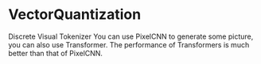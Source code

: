 # VectorQuantization
Discrete Visual Tokenizer
You can use PixelCNN to generate some picture, you can also use Transformer. The performance of Transformers is much better than that of PixelCNN.
